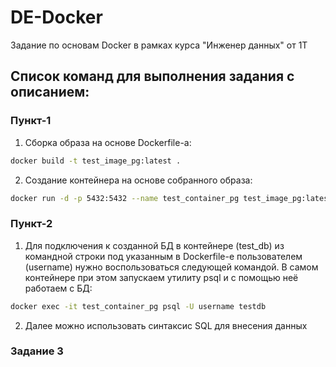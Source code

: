# DE-Docker
Задание по основам Docker в рамках курса "Инженер данных" от 1Т

## Список команд для выполнения задания с описанием:

### Пункт-1

1. Сборка образа на основе Dockerfile-а:
```sh
docker build -t test_image_pg:latest .
```

2. Создание контейнера на основе собранного образа:
```sh
docker run -d -p 5432:5432 --name test_container_pg test_image_pg:latest
```
### Пункт-2

1. Для подключения к созданной БД в контейнере (test_db) из командной строки под указанным в Dockerfile-е пользователем (username) нужно воспользоваться следующей командой. В самом контейнере при этом запускаем утилиту psql и с помощью неё работаем с БД:
```sh
docker exec -it test_container_pg psql -U username testdb
```

2. Далее можно использовать синтаксис SQL для внесения данных

### Задание 3